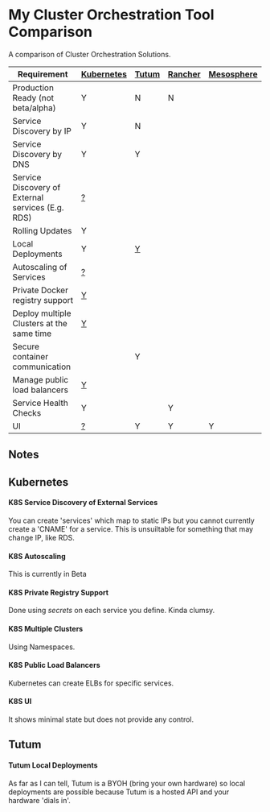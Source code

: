 # My Cluster Orchestration Tool Comparison
A comparison of Cluster Orchestration Solutions.

| Requirement | [Kubernetes](http://kubernetes.io) | [Tutum](https://www.tutum.co) | [Rancher](http://rancher.com) | [Mesosphere](https://mesosphere.com) |
| --------------- | --- | --- | --- | --- |
| Production Ready (not beta/alpha) | Y | N | N | |
| Service Discovery by IP | Y | N | | |
| Service Discovery by DNS | Y | Y | | |
| Service Discovery of External services (E.g. RDS) | [?](#k8s-service-discovery-of-external-services) | | | |
| Rolling Updates | Y | | | |
| Local Deployments | Y | [Y](#tutum-local-deployments) | | |
| Autoscaling of Services | [?](#k8s-autoscaling) | | | |
| Private Docker registry support | [Y](#k8s-private-registry-support) | | | |
| Deploy multiple Clusters at the same time | [Y](#k8s-multiple-clusters) | | | |
| Secure container communication | | Y | | |
| Manage public load balancers | [Y](#k8s-public-load-balancers) | | | |
| Service Health Checks | Y | | Y | |
| UI | [?](#k8s-ui) | Y | Y | Y |

## Notes
## Kubernetes
#### K8S Service Discovery of External Services
You can create 'services' which map to static IPs but you cannot currently create a 'CNAME' for a service. This is unsuiltable for something that may change IP, like RDS.
#### K8S Autoscaling
This is currently in Beta
#### K8S Private Registry Support
Done using *secrets* on each service you define. Kinda clumsy.
#### K8S Multiple Clusters
Using Namespaces.
#### K8S Public Load Balancers
Kubernetes can create ELBs for specific services.
#### K8S UI
It shows minimal state but does not provide any control.

## Tutum
#### Tutum Local Deployments
As far as I can tell, Tutum is a BYOH (bring your own hardware) so local deployments are possible because Tutum is a hosted API and your hardware 'dials in'.
